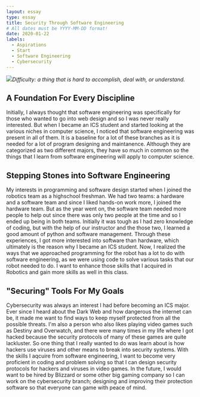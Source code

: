 ```yaml
---
layout: essay
type: essay
title: Security Through Software Engineering
# All dates must be YYYY-MM-DD format!
date: 2020-01-22
labels:
  - Aspirations
  - Start
  - Software Engineering
  - Cybersecurity
---
```


<img class="ui tiny right spaced image" src="../images/degree_difficulty.jpg">*Difficulty: a thing that is hard to accomplish, deal with, or understand.*

## A Foundation For Every Discipline

Initially, I always thought that software engineering was specifically for those who wanted to go into web design and so I was never really interested. But when I became an ICS student and started looking at the various niches in computer science, I noticed that software engineering was present in all of them. It is a baseline for a lot of these branches as it is needed for a lot of program designing and maintanence. Although they are categorized as two different majors, they have so much in common so the things that I learn from software engineering will apply to computer science. 

## Stepping Stones into Software Engineering

My interests in programming and software design started when I joined the robotics team as a highschool freshman. We had two teams: a hardware and a software team and since I liked hands-on work more, I joined the hardware team. But as the year went on, the software team needed more people to help out since there was only two people at the time and so I ended up being in both teams. Initially it was tough as I had zero knowledge of coding, but with the help of our instructor and the those two, I learned a good amount of python and software management. Through these experiences, I got more interested into software than hardware, which ultimately is the reason why I became an ICS student. Now, I realized the ways that we approached programming for the robot has a lot to do with software engineering, as we were using code to solve various tasks that our robot needed to do. I want to enhance those skills that I acquired in Robotics and gain more skills as well in this class.

## "Securing" Tools For My Goals

Cybersecurity was always an interest I had before becoming an ICS major. Ever since I heard about the Dark Web and how dangerous the internet can be, it made me want to find ways to keep myself protected from all the possible threats. I'm also a person who also likes playing video games such as Destiny and Overwatch, and there were many times in my life where I got hacked because the security protocols of many of these games are quite lackluster. So one thing that I really wanted to do was learn about is how hackers use viruses and other means to break into security systems. With the skills I aqcuire from software engineering, I want to become very proficient in coding and problem solving so that I can design security protocols for hackers and viruses in video games. In the future, I would want to be hired by Blizzard or some other big gaming company so I can work on the cybersecurity branch; designing and improving their protection software so that everyone can game with peace of mind.




